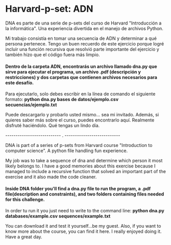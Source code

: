 # Harvard-p-set: ADN
DNA es parte de una serie de p-sets del curso de Harvard "Introducción a la informática". Una experiencia divertida en el manejo de archivos Python.

Mi trabajo consistía en tomar una secuencia de ADN y determinar a qué persona pertenece.
Tengo un buen recuerdo de este ejercicio porque logré incluir una función recursiva que resolvió parte importante del ejercicio y también hizo que el código fuera más limpio.

#### Dentro de la carpeta ADN, encontrarás un archivo llamado dna.py que sirve para ejecutar el programa, un archivo .pdf (descripción y restricciones) y dos carpetas que contienen archivos necesarios para este desafío.
Para ejecutarlo, solo debes escribir en la línea de comando el siguiente formato: **python dna.py bases de datos/ejemplo.csv secuencias/ejemplo.txt**

Puede descargarlo y probarlo usted mismo... sea mi invitado.
Además, si quieres saber más sobre el curso, puedes encontrarlo aquí. Realmente disfruté haciéndolo. Qué tengas un lindo día.

 --------------------------- . ---------------------------
 
DNA is part of a series of p-sets from Harvard course "Introduction to computer science". A python file handling fun experience. 

My job was to take a sequence of dna and determine which person it most likely belongs to.
I have a good memories about this exercise because I managed to include a recursive function that solved an important part of the exercise and it also made the code cleaner.

#### Inside DNA folder you'll find a dna.py file to run the program, a .pdf file(description and constraints), and two folders containing files needed for this challenge. 

In order tu run it you just need to write to the command line: **python dna.py databases/example.csv sequences/example.txt**

You can download it and test it yourself...be my guest.
Also, if you want to know more about the course, you can find it here. I really enjoyed doing it. Have a great day. 
